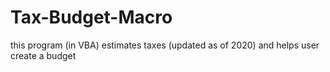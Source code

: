 # Tax-Budget-Macro
this program (in VBA) estimates taxes (updated as of 2020) and helps user create a budget

